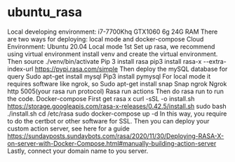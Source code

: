 # ubuntu_rasa
Local developing environment: i7-7700Khq GTX1060 6g 24G RAM 
There are two ways for deploying: local mode and docker-compose
Cloud Environment:  Ubuntu 20.04
Local mode
1st Set up rasa, we recommend using virtual environment install venv and create the virtual environment. Then source ./venv/bin/activate
Pip 3 install rasa
pip3 install rasa-x --extra-index-url https://pypi.rasa.com/simple
Then deploy the mySQL database for query
Sudo apt-get install mysql
Pip3 install pymysql
For local mode it requires software like ngrok, so 
Sudo apt-get install snap
Snap ngrok
Ngrok http 5005(your rasa run protocol)
Rasa run actions
Then do rasa run to run the code.
Docker-compose
First get rasa x
curl -sSL -o install.sh https://storage.googleapis.com/rasa-x-releases/0.42.5/install.sh
sudo bash ./install.sh
cd /etc/rasa
sudo docker-compose up -d
In this way, you require to do the certbot or other software for SSL.
Then you can deploy your custom action server, see here for a guide
https://sundayposts.sundaybots.com/rasa/2020/11/30/Deploying-RASA-X-on-server-with-Docker-Compose.html#manually-building-action-server
Lastly, connect your domain name to you server.

